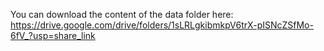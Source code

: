 You can download the content of the data folder here:
https://drive.google.com/drive/folders/1sLRLgkibmkpV6trX-pISNcZSfMo-6fV_?usp=share_link